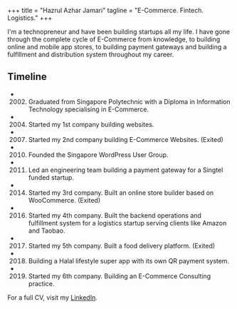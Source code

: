 +++
title = "Hazrul Azhar Jamari"
tagline = "E-Commerce. Fintech. Logistics."
+++

I'm a technopreneur and have been building startups all my life. I have gone through the complete cycle of E-Commerce from knowledge, to building online and mobile app stores, to building payment gateways and building a fulflllment and distribution system throughout my career. 

## Timeline
- 2002. Graduated from Singapore Polytechnic with a Diploma in Information Technology specialising in E-Commerce. 
- 2004. Started my 1st company building websites.
- 2007. Started my 2nd company building E-Commerce Websites. (Exited)
- 2010. Founded the Singapore WordPress User Group.
- 2011. Led an engineering team building a payment gateway for a Singtel funded startup. 
- 2014. Started my 3rd company. Built an online store builder based on WooCommerce. (Exited)
- 2016. Started my 4th company. Built the backend operations and fulfillment system for a logistics startup serving clients like Amazon and Taobao.
- 2017. Started my 5th company. Built a food delivery platform. (Exited)
- 2018. Building a Halal lifestyle super app with its own QR payment system.
- 2019. Started my 6th company. Building an E-Commerce Consulting practice.

For a full CV, visit my [LinkedIn](https://www.linkedin.com/in/hazrulazhar/).